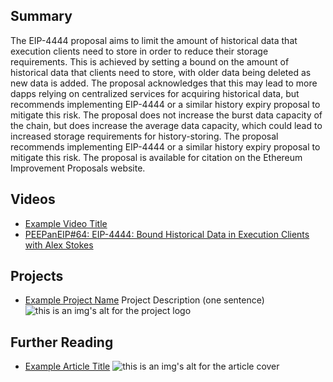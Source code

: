 ## Summary

The EIP-4444 proposal aims to limit the amount of historical data that execution clients need to store in order to reduce their storage requirements. This is achieved by setting a bound on the amount of historical data that clients need to store, with older data being deleted as new data is added. The proposal acknowledges that this may lead to more dapps relying on centralized services for acquiring historical data, but recommends implementing EIP-4444 or a similar history expiry proposal to mitigate this risk. The proposal does not increase the burst data capacity of the chain, but does increase the average data capacity, which could lead to increased storage requirements for history-storing. The proposal recommends implementing EIP-4444 or a similar history expiry proposal to mitigate this risk. The proposal is available for citation on the Ethereum Improvement Proposals website.

## Videos

- [Example Video Title](https://www.youtube.com/watch?v=TDGq4aeevgY)
- [PEEPanEIP#64: EIP-4444: Bound Historical Data in Execution Clients with Alex Stokes](https://www.youtube.com/watch?v=SfDC_qUZaos&list=PL4cwHXAawZxqu0PKKyMzG_3BJV_xZTi1F&index=50)

## Projects

- [Example Project Name](https://xxxx.xxx/xxxxx) Project Description (one sentence) ![this is an img's alt for the project logo](https://xxxx.xxx/project-logo.xxx)

## Further Reading

- [Example Article Title](https://xxxx.xxx/xxxxx) ![this is an img's alt for the article cover](https://xxxx.xxx/article-cover.xxx)
